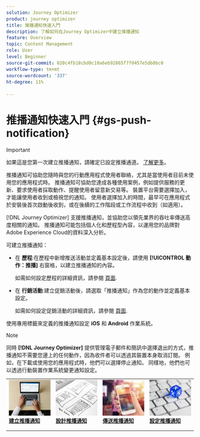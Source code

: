 ```yaml
---
solution: Journey Optimizer
product: journey optimizer
title: 推播通知快速入門
description: 了解如何在Journey Optimizer中建立推播通知
feature: Overview
topic: Content Management
role: User
level: Beginner
source-git-commit: 020c4fb18cbd0c10a6eb92865f7f0457e5db8bc0
workflow-type: tm+mt
source-wordcount: '337'
ht-degree: 11%

---
```


# 推播通知快速入門 {#gs-push-notification}

>[!IMPORTANT]
>
>如果這是您第一次建立推播通知，請確定已設定推播通道。 [了解更多](push-gs.md)。

推播通知可協助您隨時與您的行動應用程式使用者聯絡，尤其是當使用者目前未使用您的應用程式時。 推播通知可協助您達成各種使用案例，例如提供服務的更新、要求使用者採取動作、提醒使用者留意新交易等。 裝置平台需要選擇加入，才能讓使用者收到或檢視您的通知。 使用者選擇加入的時間，最早可在應用程式於安裝後首次啟動後收到，或在後續的工作階段或工作流程中收到（如適用）。

[!DNL Journey Optimizer] 支援推播通知，並協助您以領先業界的吞吐率傳送高度相關的通知。 推播通知可能包括個人化和歷程型內容，以運用您的品牌對Adobe Experience Cloud的資料深入分析。

可建立推播通知：

* 在 **歷程**:在歷程中新增推送活動並定義基本設定後，請使用 **[!UICONTROL 動作：推播]** 右窗格，以建立推播通知的內容。

   如需如何設定歷程的詳細資訊，請參閱 [頁面](../building-journeys/journey-gs.md).

* 在 **行銷活動**:建立促銷活動後，請選取「推播通知」作為您的動作並定義基本設定。

   如需如何設定促銷活動的詳細資訊，請參閱 [頁面](../campaigns/create-campaign.md#configure).

使用專用標籤來定義的推播通知設定 **iOS** 和 **Android** 作業系統。

>[!NOTE]
>
>同時 **[!DNL Journey Optimizer]** 提供管理電子郵件和簡訊中選擇退出的方式，推播通知不需要您邊上的任何動作，因為收件者可以透過其裝置本身取消訂閱。 例如，在下載或使用您的應用程式時，他們可以選擇停止通知。 同樣地，他們也可以透過行動裝置作業系統變更通知設定。

<table style="table-layout:fixed"><tr style="border: 0;">
<td>
<a href="create-push.md">
<img alt="銷售機會" src="../assets/do-not-localize/push-create.jpeg">
</a>
<div><a href="create-push.md"><strong>建立推播通知</strong>
</div>
<p>
</td>
<td>
<a href="design-push.md">
<img alt="不頻繁" src="../assets/do-not-localize/push-design.jpg">
</a>
<div>
<a href="design-push.md"><strong>設計推播通知</strong></a>
</div>
<p></td>
<td>
<a href="send-push.md">
<img alt="驗證" src="../assets/do-not-localize/push-sending.jpg">
</a>
<div>
<a href="send-push.md"><strong>傳送推播通知</strong></a>
</div>
<p>
</td>
<td>
<a href="push-gs.md">
<img alt="驗證" src="../assets/do-not-localize/push-config.jpg">
</a>
<div>
<a href="push-gs.md"><strong>設定推播通知 </strong></a>
</div>
<p>
</td>
</tr></table>
